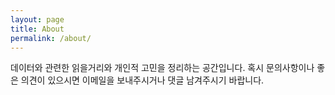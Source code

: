 ```yaml
---
layout: page
title: About
permalink: /about/
---
```


데이터와 관련한 읽을거리와 개인적 고민을 정리하는 공간입니다. 
혹시 문의사항이나 좋은 의견이 있으시면 이메일을 보내주시거나 댓글 남겨주시기 바랍니다.

